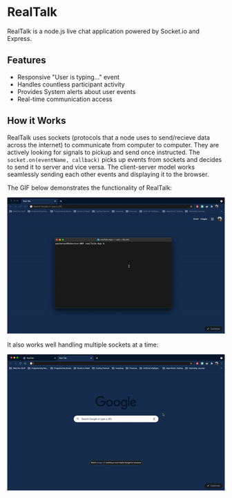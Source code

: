 # RealTalk
RealTalk is a node.js live chat application powered by Socket.io and Express.

## Features
* Responsive "User is typing..." event
* Handles countless participant activity
* Provides System alerts about user events
* Real-time communication access

## How it Works
RealTalk uses sockets (protocols that a node uses to send/recieve data across the internet) to communicate from computer to computer. They are actively looking for signals to pickup and send once instructed. The `socket.on(eventName, callback)` picks up events from sockets and decides to send it to server and vice versa. The client-server model works seamlessly sending each other events and displaying it to the browser.

The GIF below demonstrates the functionality of RealTalk:

![first-half](public/images/first-half-vid.gif)

It also works well handling multiple sockets at a time:

![second-half](public/images/second-half-vid.gif)

 